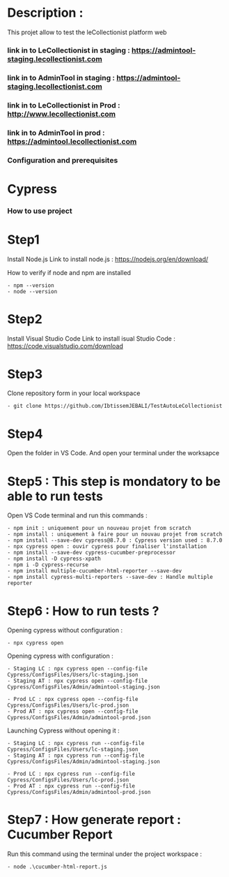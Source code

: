 # Description :

This projet allow to test the leCollectionist platform web 

### link in to LeCollectionist in staging : https://admintool-staging.lecollectionist.com ###

### link in to AdminTool in staging : https://admintool-staging.lecollectionist.com ###

### link in to LeCollectionist in Prod : http://www.lecollectionist.com ###

### link in to AdminTool in prod : https://admintool.lecollectionist.com ###

### Configuration and prerequisites ###

 # Cypress #
### How to use project ###

# Step1

Install Node.js
Link to install node.js : https://nodejs.org/en/download/

How to verify if node and npm are installed

    - npm --version
    - node --version 

# Step2

Install Visual Studio Code
Link to install isual Studio Code : https://code.visualstudio.com/download

# Step3

Clone repository form in your local workspace 

    - git clone https://github.com/IbtissemJEBALI/TestAutoLeCollectionist

# Step4

Open the folder in VS Code. And open your terminal under the worksapce 

# Step5 : This step is mondatory to be able to run tests

Open VS Code terminal and run this commands  : 

    - npm init : uniquement pour un nouveau projet from scratch 
    - npm install : uniquement à faire pour un nouvau projet from scratch
    - npm install --save-dev cypress@8.7.0 : Cypress version used : 8.7.0
    - npx cypress open : ouvir cypress pour finaliser l'installation
    - npm install --save-dev cypress-cucumber-preprocessor 
    - npm install -D cypress-xpath
    - npm i -D cypress-recurse
    - npm install multiple-cucumber-html-reporter --save-dev
    - npm install cypress-multi-reporters --save-dev : Handle multiple reporter

# Step6 : How to run tests ?

Opening cypress without configuration : 

    - npx cypress open 

Opening cypress with configuration : 

    - Staging LC : npx cypress open --config-file Cypress/ConfigsFiles/Users/lc-staging.json
    - Staging AT : npx cypress open --config-file Cypress/ConfigsFiles/Admin/admintool-staging.json

    - Prod LC : npx cypress open --config-file Cypress/ConfigsFiles/Users/lc-prod.json
    - Prod AT : npx cypress open --config-file Cypress/ConfigsFiles/Admin/admintool-prod.json

Launching Cypress without opening it :

    - Staging LC : npx cypress run --config-file Cypress/ConfigsFiles/Users/lc-staging.json
    - Staging AT : npx cypress run --config-file Cypress/ConfigsFiles/Admin/admintool-staging.json

    - Prod LC : npx cypress run --config-file Cypress/ConfigsFiles/Users/lc-prod.json
    - Prod AT : npx cypress run --config-file Cypress/ConfigsFiles/Admin/admintool-prod.json



# Step7 : How generate report : Cucumber Report 

Run this command using the terminal under the project workspace : 

    - node .\cucumber-html-report.js